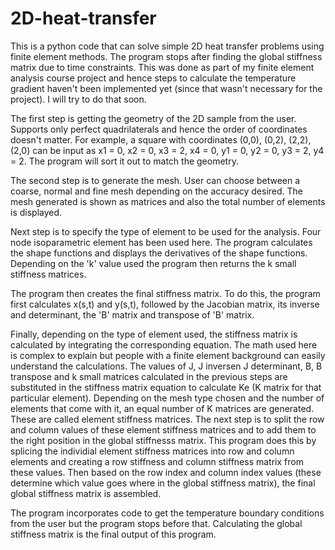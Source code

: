 # 2D-heat-transfer
This is a python code that can solve simple 2D heat transfer problems using finite element methods. The program stops after finding the global stiffness matrix due to time constraints. This was done as part of my finite element analysis course project and hence steps to calculate the temperature gradient haven't been implemented yet (since that wasn't necessary for the project). I will try to do that soon.

The first step is getting the geometry of the 2D sample from the user. Supports only perfect quadrilaterals and hence the order of coordinates doesn't matter.
For example, a square with coordinates (0,0), (0,2), (2,2), (2,0) can be input as x1 = 0, x2 = 0, x3 = 2, x4 = 0, y1 = 0, y2 = 0, y3 = 2, y4 = 2. The program will sort it out to match the geometry.

The second step is to generate the mesh. User can choose between a coarse, normal and fine mesh depending on the accuracy desired. The mesh generated is shown as matrices and also the total number of elements is displayed.

Next step is to specify the type of element to be used for the analysis. Four node isoparametric element has been used here. The program calculates the shape functions and displays the derivatives of the shape functions. Depending on the 'k' value used the program then returns the k small stiffness matrices.

The program then creates the final stiffness matrix. To do this, the program first calculates x(s,t) and y(s,t), followed by the Jacobian matrix, its inverse and determinant, the 'B' matrix and transpose of 'B' matrix.

Finally, depending on the type of element used, the stiffness matrix is calculated by integrating the corresponding equation. The math used here is complex to explain but people with a finite element background can easily understand the calculations. The values of J, J inversen J determinant, B, B transpose and k small matrices calculated in the previous steps are substituted in the stiffness matrix equation to calculate Ke (K matrix for that particular element). Depending on the mesh type chosen and the number of elements that come with it, an equal number of K matrices are generated. These are called element stiffness matrices. The next step is to split the row and column values of these element stiffness matrices and to add them to the right position in the global stiffnesss matrix. This program does this by splicing the individial element stiffness matrices into row and column elements and creating a row stiffness and column stiffness matrix from these values. Then based on the row index and column index values (these determine which value goes where in the global stiffness matrix), the final global stiffness matrix is assembled.

The program incorporates code to get the temperature boundary conditions from the user but the program stops before that. Calculating the global stiffness matrix is the final output of this program.
